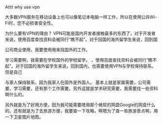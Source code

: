 Atitt why use vpn

大多数VPN服务在移动设备上也可以像笔记本电脑一样工作，所以在使用公共Wi-Fi时，您不必损害安全性。


为什么要有VPN的理由？
VPN可能是国内开发者接触最多的东西了，对于开发者来说，使用百度查找资料会被同行“瞧不起”。对于回国的海外留学生来说，回到国

公司商业使用，我要使用用来找国外的工作。

学习需要啊，我需要在学校国外的学校留学。
，使用百度查找资料会被同行“瞧不起”。对于回国的海外留学生来说，回到国内，也需要使用VPN与学校保持联系。但是自己

与家人保持联系，因为我家人在国外是外国人。
基本上就是家属需要，公司需要，学习需要，还有那个工作需要。另外这就是学术研究需要，我需要找一些资料啊什么的。

另外就是为了好用方便，因为我可能需要嗯用那个微软的网盘Google的网盘什么的。还有就是为了去旅游方便，我要查一下攻略，啊嗯为了查一些旅游景点啊，用一下卫星图片地图。
